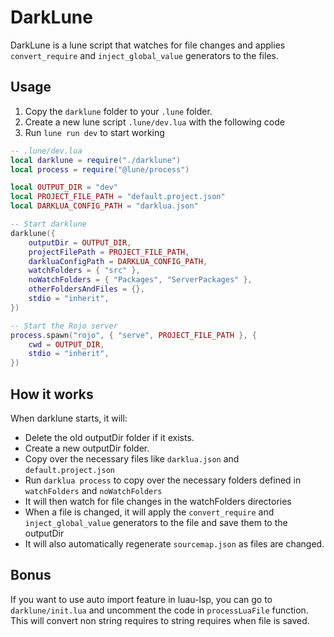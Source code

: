 # DarkLune

DarkLune is a lune script that watches for file changes and applies `convert_require` and `inject_global_value` generators to the files.

## Usage

1. Copy the `darklune` folder to your `.lune` folder.
2. Create a new lune script `.lune/dev.lua` with the following code
3. Run `lune run dev` to start working

```lua
-- .lune/dev.lua
local darklune = require("./darklune")
local process = require("@lune/process")

local OUTPUT_DIR = "dev"
local PROJECT_FILE_PATH = "default.project.json"
local DARKLUA_CONFIG_PATH = "darklua.json"

-- Start darklune
darklune({
    outputDir = OUTPUT_DIR,
    projectFilePath = PROJECT_FILE_PATH,
    darkluaConfigPath = DARKLUA_CONFIG_PATH,
    watchFolders = { "src" },
    noWatchFolders = { "Packages", "ServerPackages" },
    otherFoldersAndFiles = {},
    stdio = "inherit",
})

-- Start the Rojo server
process.spawn("rojo", { "serve", PROJECT_FILE_PATH }, {
    cwd = OUTPUT_DIR,
    stdio = "inherit",
})
```

## How it works

When darklune starts, it will:

- Delete the old outputDir folder if it exists.
- Create a new outputDir folder.
- Copy over the necessary files like `darklua.json` and `default.project.json`
- Run `darklua process` to copy over the necessary folders defined in `watchFolders` and `noWatchFolders`
- It will then watch for file changes in the watchFolders directories
- When a file is changed, it will apply the `convert_require` and `inject_global_value` generators to the file and save them to the outputDir
- It will also automatically regenerate `sourcemap.json` as files are changed.

## Bonus

If you want to use auto import feature in luau-lsp, you can go to `darklune/init.lua` and uncomment the code in `processLuaFile` function.
This will convert non string requires to string requires when file is saved.
